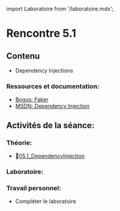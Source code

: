 import Laboratoire from '/laboratoire.mdx';

# Rencontre 5.1

## Contenu
- Dependency Injections 

### Ressources et documentation: 
- [Bogus: Faker](https://github.com/bchavez/Bogus)
- [MSDN: Dependency Injection](https://learn.microsoft.com/en-us/aspnet/core/fundamentals/dependency-injection?view=aspnetcore-6.0)

## Activités de la séance: 

### Théorie:  
- 🔗[05.1_DependencyInjection](https://cegepedouardmontpetit-my.sharepoint.com/:p:/r/personal/valerie_turgeon_cegepmontpetit_ca/Documents/Site_3W6_Partage/05.1_DenpendencyInjections/05.1_DependencyInjection.pptx?d=w0e96193264e94c13aee8a26c40fa3289&csf=1&web=1&e=iquYFg)

### Laboratoire:
<Laboratoire nom="10XX-S05_1_Lab1"/>

### Travail personnel: 
- Compléter le laboratoire